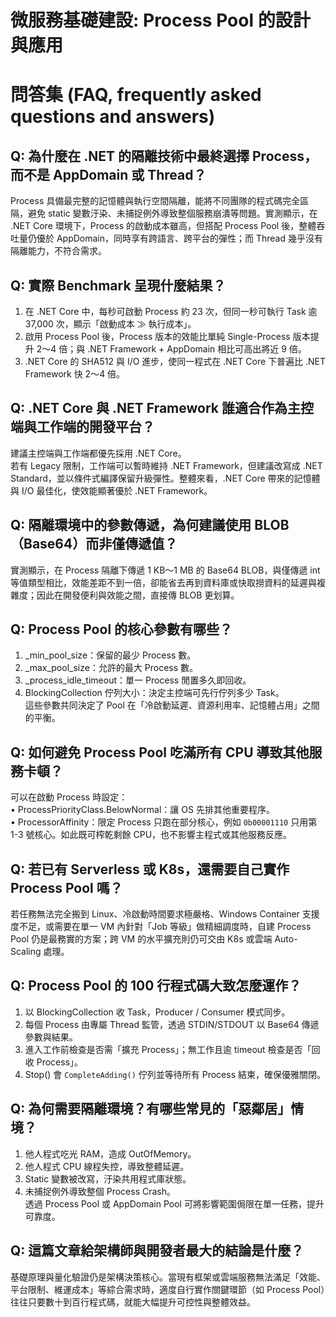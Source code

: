 # 微服務基礎建設: Process Pool 的設計與應用

# 問答集 (FAQ, frequently asked questions and answers)

## Q: 為什麼在 .NET 的隔離技術中最終選擇 Process，而不是 AppDomain 或 Thread？
Process 具備最完整的記憶體與執行空間隔離，能將不同團隊的程式碼完全區隔，避免 static 變數汙染、未捕捉例外導致整個服務崩潰等問題。實測顯示，在 .NET Core 環境下，Process 的啟動成本雖高，但搭配 Process Pool 後，整體吞吐量仍優於 AppDomain，同時享有跨語言、跨平台的彈性；而 Thread 幾乎沒有隔離能力，不符合需求。

## Q: 實際 Benchmark 呈現什麼結果？  
1. 在 .NET Core 中，每秒可啟動 Process 約 23 次，但同一秒可執行 Task 逾 37,000 次，顯示「啟動成本 ≫ 執行成本」。  
2. 啟用 Process Pool 後，Process 版本的效能比單純 Single-Process 版本提升 2～4 倍；與 .NET Framework + AppDomain 相比可高出將近 9 倍。  
3. .NET Core 的 SHA512 與 I/O 進步，使同一程式在 .NET Core 下普遍比 .NET Framework 快 2～4 倍。

## Q: .NET Core 與 .NET Framework 誰適合作為主控端與工作端的開發平台？
建議主控端與工作端都優先採用 .NET Core。  
若有 Legacy 限制，工作端可以暫時維持 .NET Framework，但建議改寫成 .NET Standard，並以條件式編譯保留升級彈性。整體來看，.NET Core 帶來的記憶體與 I/O 最佳化，使效能顯著優於 .NET Framework。

## Q: 隔離環境中的參數傳遞，為何建議使用 BLOB（Base64）而非僅傳遞值？
實測顯示，在 Process 隔離下傳遞 1 KB～1 MB 的 Base64 BLOB，與僅傳遞 int 等值類型相比，效能差距不到一倍，卻能省去再到資料庫或快取撈資料的延遲與複雜度；因此在開發便利與效能之間，直接傳 BLOB 更划算。

## Q: Process Pool 的核心參數有哪些？  
1. _min_pool_size：保留的最少 Process 數。  
2. _max_pool_size：允許的最大 Process 數。  
3. _process_idle_timeout：單一 Process 閒置多久即回收。  
4. BlockingCollection 佇列大小：決定主控端可先行佇列多少 Task。  
這些參數共同決定了 Pool 在「冷啟動延遲、資源利用率、記憶體占用」之間的平衡。

## Q: 如何避免 Process Pool 吃滿所有 CPU 導致其他服務卡頓？
可以在啟動 Process 時設定：  
• ProcessPriorityClass.BelowNormal：讓 OS 先排其他重要程序。  
• ProcessorAffinity：限定 Process 只跑在部分核心，例如 `0b00001110` 只用第 1-3 號核心。如此既可榨乾剩餘 CPU，也不影響主程式或其他服務反應。

## Q: 若已有 Serverless 或 K8s，還需要自己實作 Process Pool 嗎？
若任務無法完全搬到 Linux、冷啟動時間要求極嚴格、Windows Container 支援度不足，或需要在單一 VM 內針對「Job 等級」做精細調度時，自建 Process Pool 仍是最務實的方案；跨 VM 的水平擴充則仍可交由 K8s 或雲端 Auto-Scaling 處理。

## Q: Process Pool 的 100 行程式碼大致怎麼運作？
1. 以 BlockingCollection 收 Task，Producer / Consumer 模式同步。  
2. 每個 Process 由專屬 Thread 監管，透過 STDIN/STDOUT 以 Base64 傳遞參數與結果。  
3. 進入工作前檢查是否需「擴充 Process」；無工作且逾 timeout 檢查是否「回收 Process」。  
4. Stop() 會 `CompleteAdding()` 佇列並等待所有 Process 結束，確保優雅關閉。

## Q: 為何需要隔離環境？有哪些常見的「惡鄰居」情境？
1. 他人程式吃光 RAM，造成 OutOfMemory。  
2. 他人程式 CPU 線程失控，導致整體延遲。  
3. Static 變數被改寫，汙染共用程式庫狀態。  
4. 未捕捉例外導致整個 Process Crash。  
透過 Process Pool 或 AppDomain Pool 可將影響範圍侷限在單一任務，提升可靠度。

## Q: 這篇文章給架構師與開發者最大的結論是什麼？
基礎原理與量化驗證仍是架構決策核心。當現有框架或雲端服務無法滿足「效能、平台限制、維運成本」等綜合需求時，適度自行實作關鍵環節（如 Process Pool）往往只要數十到百行程式碼，就能大幅提升可控性與整體效益。